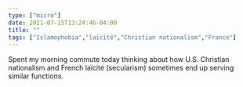 ```yaml
---
type: ["micro"]
date: 2021-07-15T13:24:46-04:00
title: ""
tags: ["Islamophobia","laïcité","Christian nationalism","France"]
---
```

Spent my morning commute today thinking about how U.S. Christian nationalism and French laïcité (secularism) sometimes end up serving similar functions.
